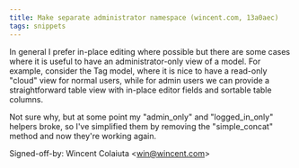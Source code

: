 ```yaml
---
title: Make separate administrator namespace (wincent.com, 13a0aec)
tags: snippets
---
```


In general I prefer in-place editing where possible but there are some cases where it is useful to have an administrator-only view of a model. For example, consider the Tag model, where it is nice to have a read-only "cloud" view for normal users, while for admin users we can provide a straightforward table view with in-place editor fields and sortable table columns.

Not sure why, but at some point my "admin\_only" and "logged\_in\_only" helpers broke, so I've simplified them by removing the "simple\_concat" method and now they're working again.

Signed-off-by: Wincent Colaiuta &lt;win@wincent.com&gt;
